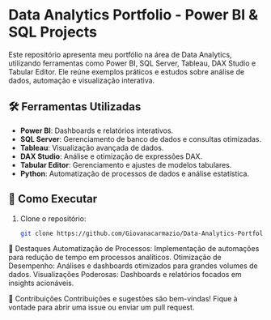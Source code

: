 # Data Analytics Portfolio - Power BI & SQL Projects

Este repositório apresenta meu portfólio na área de Data Analytics, utilizando ferramentas como Power BI, SQL Server, Tableau, DAX Studio e Tabular Editor. Ele reúne exemplos práticos e estudos sobre análise de dados, automação e visualização interativa.

## 🛠️ Ferramentas Utilizadas

- **Power BI**: Dashboards e relatórios interativos.
- **SQL Server**: Gerenciamento de banco de dados e consultas otimizadas.
- **Tableau**: Visualização avançada de dados.
- **DAX Studio**: Análise e otimização de expressões DAX.
- **Tabular Editor**: Gerenciamento e ajustes de modelos tabulares.
- **Python**: Automatização de processos de dados e análise estatística.

## 🚀 Como Executar

1. Clone o repositório:
   ```bash
   git clone https://github.com/Giovanacarmazio/Data-Analytics-Portfolio-Projects.git

🌟 Destaques
Automatização de Processos: Implementação de automações para redução de tempo em processos analíticos.
Otimização de Desempenho: Análises e dashboards otimizados para grandes volumes de dados.
Visualizações Poderosas: Dashboards e relatórios focados em insights acionáveis.

🤝 Contribuições
Contribuições e sugestões são bem-vindas! Fique à vontade para abrir uma issue ou enviar um pull request.

